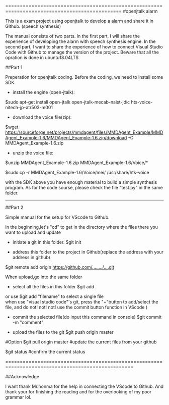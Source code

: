 ==============================================================================================
#openjtalk alarm

This is a exam project using openjtalk to develop a alarm and share it in Github. (speech synthesis)

The manual consists of two parts. In the first part, I will share the experience of developing the alarm with speech synthesis engine. In the second part, I want to share the experience of how to connect Visual Studio Code with Github to manage the version of the project.
Beware that all the opration is done in ubuntu18.04LTS

##Part 1

Preperation for openjtalk coding.
Before the coding, we need to install some SDK. 

- install the engine (open-jtalk):

$sudo apt-get install open-jtalk open-jtalk-mecab-naist-jdic hts-voice-nitech-jp-atr503-m001

- download the voice file(zip):

$wget https://sourceforge.net/projects/mmdagent/files/MMDAgent_Example/MMDAgent_Example-1.6/MMDAgent_Example-1.6.zip/download -O MMDAgent_Example-1.6.zip

- unzip the voice file:

$unzip MMDAgent_Example-1.6.zip MMDAgent_Example-1.6/Voice/*

$sudo cp -r MMDAgent_Example-1.6/Voice/mei/ /usr/share/hts-voice

with the SDK above you have enough material to build a simple synthesis program.
As for the code sourse, please check the file "test.py" in the same folder. 

--------------------------------------------------------------------------------------------------
##Part 2

 Simple manual for the setup for VScode to Github.

 In the beginning,let's "cd" to get in the directory where the files there you want to upload and update

- initiate a git in this folder.
$git init

- address this folder to the project in Github(replace the address with your address in github)

$git remote add origin https://github.com/......../....git


 When upload,go into the same folder

- select all the files in this folder
$git add .  

or use $git add "filename" to select a single file  
when use "visual studio code"'s git, press the "+"button to add/select the file, and do not! not! not! use the commit button function in VScode )

- commit the selected file(do input this command in console)
$git commit -m "comment"  

- upload the files to the git
$git push origin master 

#Option
$git pull origin master #update the current files from your github  

$git status #confirm the current status

==================================================================================================

##Acknowledge

I want thank Mr.honma for the help in connecting the VScode to Github.
And thank your for finishing the reading and for the overlooking of my poor grammar lol.

